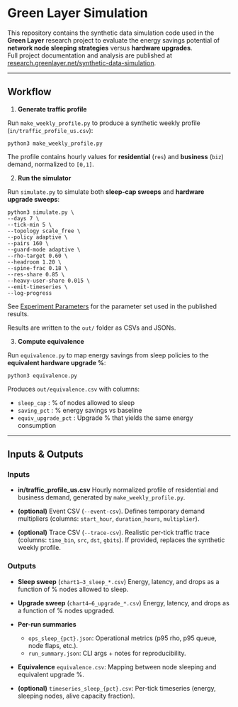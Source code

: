 # Green Layer Simulation

This repository contains the synthetic data simulation code used in the **Green Layer** research project to evaluate the energy savings potential of **network node sleeping strategies** versus **hardware upgrades**.  
Full project documentation and analysis are published at [research.greenlayer.net/synthetic-data-simulation](https://research.greenlayer.net/synthetic-data-simulation/).

---

## Workflow

1. **Generate traffic profile**

Run `make_weekly_profile.py` to produce a synthetic weekly profile (`in/traffic_profile_us.csv`):

```
python3 make_weekly_profile.py
```

The profile contains hourly values for **residential** (`res`) and **business** (`biz`) demand, normalized to `[0,1]`.

2. **Run the simulator**  

Run `simulate.py` to simulate both **sleep-cap sweeps** and **hardware upgrade sweeps**: 

```
python3 simulate.py \
--days 7 \
--tick-min 5 \
--topology scale_free \
--policy adaptive \
--pairs 160 \
--guard-mode adaptive \
--rho-target 0.60 \
--headroom 1.20 \
--spine-frac 0.18 \
--res-share 0.85 \
--heavy-user-share 0.015 \
--emit-timeseries \
--log-progress
```

See [Experiment Parameters](https://research.greenlayer.net/synthetic-data-simulation/#experiment-parameters) for the parameter set used in the published results.

Results are written to the `out/` folder as CSVs and JSONs.

3. **Compute equivalence**  

Run `equivalence.py` to map energy savings from sleep policies to the **equivalent hardware upgrade %**:

```
python3 equivalence.py
```

Produces `out/equivalence.csv` with columns:

- `sleep_cap` : % of nodes allowed to sleep  
- `saving_pct` : % energy savings vs baseline  
- `equiv_upgrade_pct` : Upgrade % that yields the same energy consumption  

---

## Inputs & Outputs

### Inputs

- **in/traffic_profile_us.csv** Hourly normalized profile of residential and business demand, generated by `make_weekly_profile.py`.

- **(optional)** Event CSV (`--event-csv`). Defines temporary demand multipliers (columns: `start_hour`, `duration_hours`, `multiplier`).

- **(optional)** Trace CSV (`--trace-csv`). Realistic per-tick traffic trace (columns: `time_bin`, `src`, `dst`, `gbits`). If provided, replaces the synthetic weekly profile.

### Outputs

- **Sleep sweep** (`chart1–3_sleep_*.csv`) Energy, latency, and drops as a function of % nodes allowed to sleep.

- **Upgrade sweep** (`chart4–6_upgrade_*.csv`) Energy, latency, and drops as a function of % nodes upgraded.

- **Per-run summaries**
    - `ops_sleep_{pct}.json`: Operational metrics (p95 rho, p95 queue, node flaps, etc.).  
    - `run_summary.json`: CLI args + notes for reproducibility.

- **Equivalence** `equivalence.csv`: Mapping between node sleeping and equivalent upgrade %.

- **(optional)** `timeseries_sleep_{pct}.csv`: Per-tick timeseries (energy, sleeping nodes, alive capacity fraction).
